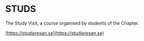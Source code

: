# STUDS

The Study Visit, a course organised by students of the Chapter.

[https://studieresan.se](https://studieresan.se)
